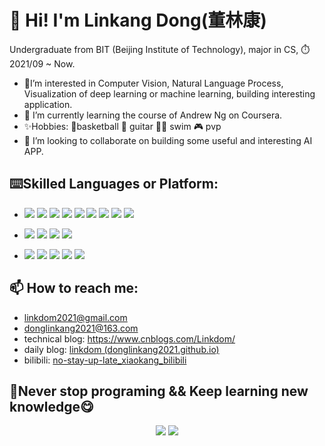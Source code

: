 # :wave: Hi! I'm Linkang Dong(董林康)

Undergraduate from BIT (Beijing Institute of Technology), major in CS, ⏱️ 2021/09 ~ Now.

+ 👀I’m interested in Computer Vision, Natural Language Process, Visualization of deep learning or machine learning, building interesting application.
+ 🌱 I’m currently learning the course of Andrew Ng on Coursera.
+ ✨Hobbies: :basketball:basketball :guitar: guitar :swimming_man: swim :video_game: pvp
+ 💞️ I’m looking to collaborate on building some useful and interesting AI APP.


## :keyboard:Skilled Languages or Platform: 

- ![](https://img.shields.io/badge/-C-A8B9CC?style=flat-square&logo=C&logoColor=FFFFFF)
![](https://img.shields.io/badge/-C++-00599C?style=flat-square&logo=cplusplus&logoColor=FFFFFF)
![](https://img.shields.io/badge/-Java-c83aaa?style=flat-square&logo=java&logoColor=FFFFFF)
![](https://img.shields.io/badge/-Kotlin-7F52FF?style=flat-square&logo=kotlin&logoColor=FFFFFF)
![](https://img.shields.io/badge/-JavaScript-F7DF1E?style=flat-square&logo=javascript&logoColor=FFFFFF)
![](https://img.shields.io/badge/-MySQL-4479A1?style=flat-square&logo=mysql&logoColor=FFFFFF)
![](https://img.shields.io/badge/-Python-3776AB?style=flat-square&logo=python&logoColor=FFFFFF)
![](https://img.shields.io/badge/-Matlab-3776AB?style=flat-square&logoColor=FFFFFF)
![](https://img.shields.io/badge/-Pytorch-EE4C2C?style=flat-square&logo=pytorch&logoColor=FFFFFF)
 
- ![](https://img.shields.io/badge/-Intellij_IDEA-000000?style=flat-square&logo=intellijidea&logoColor=FFFFFF)
![](https://img.shields.io/badge/-Android_Studio-3DDC84?style=flat-square&logo=androidstudio&logoColor=FFFFFF)
![](https://img.shields.io/badge/-VSCode-007ACC?style=flat-square&logo=visualstudiocode&logoColor=FFFFFF)
![](https://img.shields.io/badge/-Jupyter-F37626?style=flat-square&logo=jupyter&logoColor=FFFFFF)

- ![](https://img.shields.io/badge/-Win10-0078D6?style=flat-square&logo=windows&logoColor=FFFFFF)
![](https://img.shields.io/badge/-Linux-FCC624?style=flat-square&logo=linux&logoColor=FFFFFF)
![](https://img.shields.io/badge/Huawei-nova8pro-f5010c?style=flat-square&logo=huawei&logoColor=ffffff)
![](https://img.shields.io/badge/Lenovo-XiaoXinPro_14-E2231A?style=flat-square&logo=lenovo&logoColor=ffffff)
[![](https://img.shields.io/badge/Steam-171a21?style=flat-square&logo=steam&logoColor=ffffff)](https://steamcommunity.com/id/donglinkang2021)


## 📫 How to reach me: 
  + linkdom2021@gmail.com
  + donglinkang2021@163.com
  + technical blog: https://www.cnblogs.com/Linkdom/
  + daily blog: [linkdom (donglinkang2021.github.io)](https://donglinkang2021.github.io/linkdom.github.io/)
  + bilibili: [no-stay-up-late_xiaokang_bilibili](https://space.bilibili.com/531177225)

## 🥺Never stop programing && Keep learning new knowledge😋

<html>

<div align="center"> 
	<img src="https://github-readme-stats.vercel.app/api?username=donglinkang2021&show_icons=true&theme=transparent" />
	<img src="https://github-readme-stats.vercel.app/api/top-langs/?username=donglinkang2021&hide=html&theme=transparent" />
</div>

</html>



